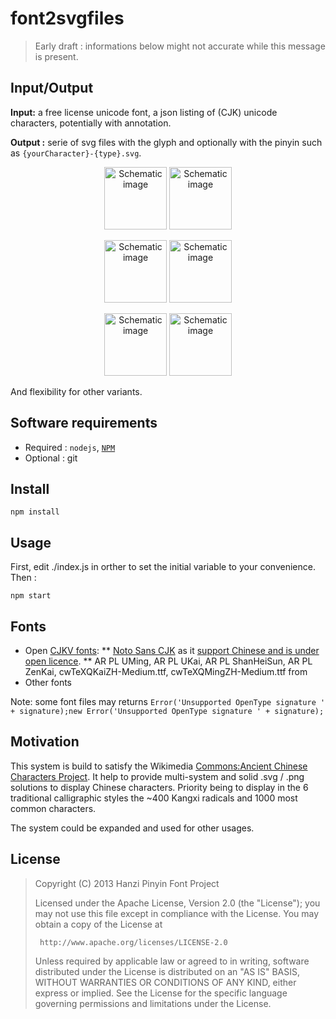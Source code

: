 # font2svgfiles

> Early draft : informations below might not accurate while this message is present.

## Input/Output
**Input:** a free license unicode font, a json listing of (CJK) unicode characters, potentially with annotation.

**Output :** serie of svg files with the glyph and optionally with the pinyin such as `{yourCharacter}-{type}.svg`.

<p align="center">
  <img width="100px" src="https://github.com/edouard-lopez/Hanzi-Pinyin-Font/blob/master//resources/tpl/annotation-top.png?raw=true" alt="Schematic image"/>
  <img width="100px" src="https://github.com/edouard-lopez/Hanzi-Pinyin-Font/blob/master//resources/tpl/annotation-bottom.png?raw=true" alt="Schematic image"/>
  </p>
  <p align="center">
  <img width="100px" src="https://github.com/edouard-lopez/Hanzi-Pinyin-Font/blob/master//resources/tpl/annotation-left-downward.png?raw=true" alt="Schematic image"/>
  <img width="100px" src="https://github.com/edouard-lopez/Hanzi-Pinyin-Font/blob/master//resources/tpl/annotation-left-upward.png?raw=true" alt="Schematic image"/>
  </p>
  <p align="center">
  <img width="100px" src="https://github.com/edouard-lopez/Hanzi-Pinyin-Font/blob/master//resources/tpl/annotation-right-downward.png?raw=true" alt="Schematic image"/>
  <img width="100px" src="https://github.com/edouard-lopez/Hanzi-Pinyin-Font/blob/master//resources/tpl/annotation-right-upward.png?raw=true" alt="Schematic image"/>
</p>

And flexibility for other variants.

## Software requirements

* Required : `nodejs`, [`NPM`](http://npmjs.org/)
* Optional : git

## Install

	npm install

## Usage
First, edit ./index.js in orther to set the initial variable to your convenience. Then :

	npm start

## Fonts

* Open [CJKV fonts](https://en.wikipedia.org/wiki/List_of_CJK_fonts):
** [Noto Sans CJK](https://github.com/googlei18n/noto-cjk) as it [support Chinese and is under open licence](https://www.wikiwand.com/en/Noto_fonts).
** AR PL UMing,	AR PL UKai, AR PL ShanHeiSun,	AR PL ZenKai, cwTeXQKaiZH-Medium.ttf, cwTeXQMingZH-Medium.ttf from [](http://zenozeng.github.io/Free-Chinese-Fonts/)
* Other fonts

Note: some font files may returns `Error('Unsupported OpenType signature ' + signature);new Error('Unsupported OpenType signature ' + signature);`

## Motivation

This system is build to satisfy the Wikimedia [Commons:Ancient Chinese Characters Project](https://commons.wikimedia.org/wiki/Commons:Ancient_Chinese_characters_project). It help to provide multi-system and solid .svg / .png solutions to display Chinese characters. Priority being to display in the 6 traditional calligraphic styles the ~400 Kangxi radicals and 1000 most common characters.

The system could be expanded and used for other usages.

## License

> Copyright (C) 2013 Hanzi Pinyin Font Project
>
> Licensed under the Apache License, Version 2.0 (the "License");
> you may not use this file except in compliance with the License.
> You may obtain a copy of the License at
>
>      http://www.apache.org/licenses/LICENSE-2.0
>
> Unless required by applicable law or agreed to in writing, software
> distributed under the License is distributed on an "AS IS" BASIS,
> WITHOUT WARRANTIES OR CONDITIONS OF ANY KIND, either express or implied.
> See the License for the specific language governing permissions and
> limitations under the License.
